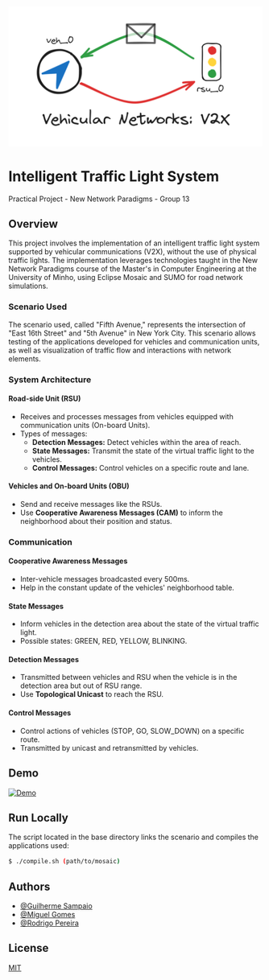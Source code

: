 
![Logo](scenario/Extra/thumbnail.png)


# Intelligent Traffic Light System

Practical Project - New Network Paradigms - Group 13

## Overview

This project involves the implementation of an intelligent traffic light system supported by vehicular communications (V2X), without the use of physical traffic lights. The implementation leverages technologies taught in the New Network Paradigms course of the Master's in Computer Engineering at the University of Minho, using Eclipse Mosaic and SUMO for road network simulations.

### Scenario Used

The scenario used, called "Fifth Avenue," represents the intersection of "East 16th Street" and "5th Avenue" in New York City. This scenario allows testing of the applications developed for vehicles and communication units, as well as visualization of traffic flow and interactions with network elements.

### System Architecture

#### Road-side Unit (RSU)
- Receives and processes messages from vehicles equipped with communication units (On-board Units).
- Types of messages:
  - **Detection Messages:** Detect vehicles within the area of reach.
  - **State Messages:** Transmit the state of the virtual traffic light to the vehicles.
  - **Control Messages:** Control vehicles on a specific route and lane.

#### Vehicles and On-board Units (OBU)
- Send and receive messages like the RSUs.
- Use **Cooperative Awareness Messages (CAM)** to inform the neighborhood about their position and status.

### Communication

#### Cooperative Awareness Messages
- Inter-vehicle messages broadcasted every 500ms.
- Help in the constant update of the vehicles' neighborhood table.

#### State Messages
- Inform vehicles in the detection area about the state of the virtual traffic light.
- Possible states: GREEN, RED, YELLOW, BLINKING.

#### Detection Messages
- Transmitted between vehicles and RSU when the vehicle is in the detection area but out of RSU range.
- Use **Topological Unicast** to reach the RSU.

#### Control Messages
- Control actions of vehicles (STOP, GO, SLOW_DOWN) on a specific route.
- Transmitted by unicast and retransmitted by vehicles.


## Demo

[![Demo](https://img.youtube.com/vi/OY2H8n9o-L0/0.jpg)](https://www.youtube.com/watch?v=OY2H8n9o-L0)


## Run Locally

The script located in the base directory links the scenario and compiles the applications used:

```bash
$ ./compile.sh (path/to/mosaic)
```


## Authors

- [@Guilherme Sampaio](https://github.com/gweebg)
- [@Miguel Gomes](https://github.com/MayorX500)
- [@Rodrigo Pereira](https://github.com/eivarin)


## License

[MIT](https://choosealicense.com/licenses/mit/)

